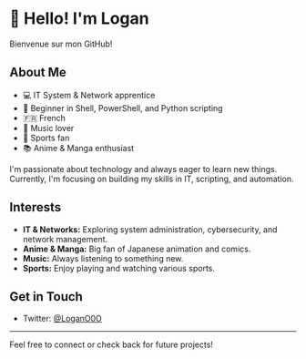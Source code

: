 # 👋 Hello! I'm Logan

Bienvenue sur mon GitHub!

## About Me

- 💻 IT System & Network apprentice
- 🌱 Beginner in Shell, PowerShell, and Python scripting
- 🇫🇷 French
- 🎵 Music lover
- 🏀 Sports fan
- 📚 Anime & Manga enthusiast

I'm passionate about technology and always eager to learn new things. Currently, I'm focusing on building my skills in IT, scripting, and automation.

## Interests

- **IT & Networks:** Exploring system administration, cybersecurity, and network management.
- **Anime & Manga:** Big fan of Japanese animation and comics.
- **Music:** Always listening to something new.
- **Sports:** Enjoy playing and watching various sports.

## Get in Touch

- Twitter: [@LoganO0O](https://twitter.com/LoganO0O)

---

Feel free to connect or check back for future projects!
